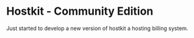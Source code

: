 Hostkit - Community Edition
===========================

Just started to develop a new version of hostkit a hosting billing system. 
